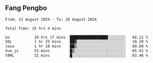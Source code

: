 ## Fang Pengbo

<!--START_SECTION:waka-->

```txt
From: 13 August 2024 - To: 20 August 2024

Total Time: 15 hrs 4 mins

Go           10 hrs 17 mins  █████████████████░░░░░░░░   68.21 %
SQL          1 hr 33 mins    ██▓░░░░░░░░░░░░░░░░░░░░░░   10.29 %
Java         1 hr 18 mins    ██▒░░░░░░░░░░░░░░░░░░░░░░   08.69 %
Vue.js       53 mins         █▒░░░░░░░░░░░░░░░░░░░░░░░   05.91 %
YAML         31 mins         █░░░░░░░░░░░░░░░░░░░░░░░░   03.46 %
```

<!--END_SECTION:waka-->